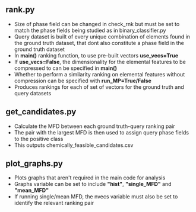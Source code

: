 ## rank.py

   - Size of phase field can be changed in check_rnk but must be set to match the phase fields being studied as in binary_classifier.py
   - Query dataset is built of every unique combination of elements found in the ground truth dataset, that dont also constitute a phase field in the ground truth dataset
   - In **main()** ranking function, to use pre-built vectors **use_vecs=True**
   - If **use_vecs=False**, the dimensionality for the elemental features to be compressed to can be specified in **main()**
   - Whether to perform a similarity ranking on elemental features without compression can be specified with **run_MP=True/False**
   - Produces rankings for each of set of vectors for the ground truth and query datasets

## get_candidates.py

   - Calculate the MFD between each ground truth-query ranking pair
   - The pair with the largest MFD is then used to assign query phase fields to the positive class
   - This outputs chemically_feasible_candidates.csv

## plot_graphs.py

   - Plots graphs that aren't required in the main code for analysis
   - Graphs variable can be set to include **"hist"**, **"single_MFD"** and **"mean_MFD"**
   - If running single/mean MFD, the nvecs variable must also be set to identify the relevant ranking pair
